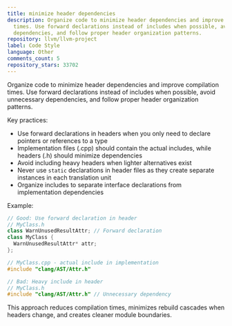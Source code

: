 ```yaml
---
title: minimize header dependencies
description: Organize code to minimize header dependencies and improve compilation
  times. Use forward declarations instead of includes when possible, avoid unnecessary
  dependencies, and follow proper header organization patterns.
repository: llvm/llvm-project
label: Code Style
language: Other
comments_count: 5
repository_stars: 33702
---
```


Organize code to minimize header dependencies and improve compilation times. Use forward declarations instead of includes when possible, avoid unnecessary dependencies, and follow proper header organization patterns.

Key practices:
- Use forward declarations in headers when you only need to declare pointers or references to a type
- Implementation files (.cpp) should contain the actual includes, while headers (.h) should minimize dependencies
- Avoid including heavy headers when lighter alternatives exist
- Never use `static` declarations in header files as they create separate instances in each translation unit
- Organize includes to separate interface declarations from implementation dependencies

Example:
```cpp
// Good: Use forward declaration in header
// MyClass.h
class WarnUnusedResultAttr; // Forward declaration
class MyClass {
  WarnUnusedResultAttr* attr;
};

// MyClass.cpp - actual include in implementation
#include "clang/AST/Attr.h"

// Bad: Heavy include in header
// MyClass.h  
#include "clang/AST/Attr.h" // Unnecessary dependency
```

This approach reduces compilation times, minimizes rebuild cascades when headers change, and creates cleaner module boundaries.